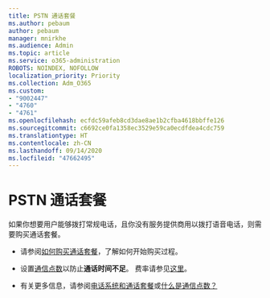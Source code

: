 ```yaml
---
title: PSTN 通话套餐
ms.author: pebaum
author: pebaum
manager: mnirkhe
ms.audience: Admin
ms.topic: article
ms.service: o365-administration
ROBOTS: NOINDEX, NOFOLLOW
localization_priority: Priority
ms.collection: Adm_O365
ms.custom:
- "9002447"
- "4760"
- "4761"
ms.openlocfilehash: ecfdc59afeb8cd3dae8ae1b2cfba4618bbffe126
ms.sourcegitcommit: c6692ce0fa1358ec3529e59ca0ecdfdea4cdc759
ms.translationtype: HT
ms.contentlocale: zh-CN
ms.lasthandoff: 09/14/2020
ms.locfileid: "47662495"
---
```

# <a name="pstn-calling-plans"></a>PSTN 通话套餐

如果你想要用户能够拨打常规电话，且你没有服务提供商用以拨打语音电话，则需要购买通话套餐。

- 请参阅[如何购买通话套餐](https://docs.microsoft.com/MicrosoftTeams/calling-plans-for-office-365)，了解如何开始购买过程。

- 设置[通信点数](https://docs.microsoft.com/microsoftteams/set-up-communications-credits-for-your-organization)以防止**通话时间不足**。 费率请参见[这里](https://products.office.com/microsoft-teams/voice-calling)。 

- 有关更多信息，请参阅[电话系统和通话套餐](https://docs.microsoft.com/MicrosoftTeams/calling-plan-landing-page)或[什么是通信点数？](https://docs.microsoft.com/microsoftteams/what-are-communications-credits)
